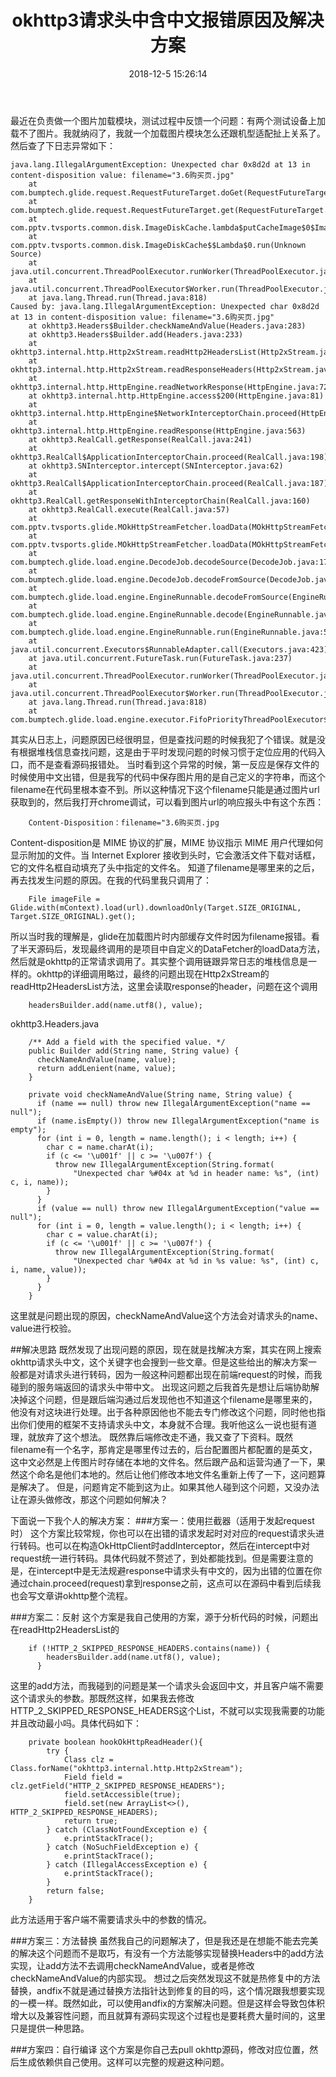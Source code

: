 ﻿---
title: okhttp3请求头中含中文报错原因及解决方案
date: 2018-12-5 15:26:14
categories: Android常见问题
tags: Android, 常见问题
---

最近在负责做一个图片加载模块，测试过程中反馈一个问题：有两个测试设备上加载不了图片。我就纳闷了，我就一个加载图片模块怎么还跟机型适配扯上关系了。然后查了下日志异常如下：
```
java.lang.IllegalArgumentException: Unexpected char 0x8d2d at 13 in content-disposition value: filename="3.6购买页.jpg"
	at com.bumptech.glide.request.RequestFutureTarget.doGet(RequestFutureTarget.java:189)
	at com.bumptech.glide.request.RequestFutureTarget.get(RequestFutureTarget.java:100)
	at com.pptv.tvsports.common.disk.ImageDiskCache.lambda$putCacheImage$0$ImageDiskCache(ImageDiskCache.java:100)
	at com.pptv.tvsports.common.disk.ImageDiskCache$$Lambda$0.run(Unknown Source)
	at java.util.concurrent.ThreadPoolExecutor.runWorker(ThreadPoolExecutor.java:1113)
	at java.util.concurrent.ThreadPoolExecutor$Worker.run(ThreadPoolExecutor.java:588)
	at java.lang.Thread.run(Thread.java:818)
Caused by: java.lang.IllegalArgumentException: Unexpected char 0x8d2d at 13 in content-disposition value: filename="3.6购买页.jpg"
	at okhttp3.Headers$Builder.checkNameAndValue(Headers.java:283)
	at okhttp3.Headers$Builder.add(Headers.java:233)
	at okhttp3.internal.http.Http2xStream.readHttp2HeadersList(Http2xStream.java:263)
	at okhttp3.internal.http.Http2xStream.readResponseHeaders(Http2xStream.java:149)
	at okhttp3.internal.http.HttpEngine.readNetworkResponse(HttpEngine.java:723)
	at okhttp3.internal.http.HttpEngine.access$200(HttpEngine.java:81)
	at okhttp3.internal.http.HttpEngine$NetworkInterceptorChain.proceed(HttpEngine.java:708)
	at okhttp3.internal.http.HttpEngine.readResponse(HttpEngine.java:563)
	at okhttp3.RealCall.getResponse(RealCall.java:241)
	at okhttp3.RealCall$ApplicationInterceptorChain.proceed(RealCall.java:198)
	at okhttp3.SNInterceptor.intercept(SNInterceptor.java:62)
	at okhttp3.RealCall$ApplicationInterceptorChain.proceed(RealCall.java:187)
	at okhttp3.RealCall.getResponseWithInterceptorChain(RealCall.java:160)
	at okhttp3.RealCall.execute(RealCall.java:57)
	at com.pptv.tvsports.glide.MOkHttpStreamFetcher.loadData(MOkHttpStreamFetcher.java:51)
	at com.pptv.tvsports.glide.MOkHttpStreamFetcher.loadData(MOkHttpStreamFetcher.java:22)
	at com.bumptech.glide.load.engine.DecodeJob.decodeSource(DecodeJob.java:170)
	at com.bumptech.glide.load.engine.DecodeJob.decodeFromSource(DecodeJob.java:128)
	at com.bumptech.glide.load.engine.EngineRunnable.decodeFromSource(EngineRunnable.java:127)
	at com.bumptech.glide.load.engine.EngineRunnable.decode(EngineRunnable.java:106)
	at com.bumptech.glide.load.engine.EngineRunnable.run(EngineRunnable.java:58)
	at java.util.concurrent.Executors$RunnableAdapter.call(Executors.java:423)
	at java.util.concurrent.FutureTask.run(FutureTask.java:237)
	at java.util.concurrent.ThreadPoolExecutor.runWorker(ThreadPoolExecutor.java:1113)
	at java.util.concurrent.ThreadPoolExecutor$Worker.run(ThreadPoolExecutor.java:588)
	at java.lang.Thread.run(Thread.java:818)
	at com.bumptech.glide.load.engine.executor.FifoPriorityThreadPoolExecutor$DefaultThreadFactory$1.run(FifoPriorityThreadPoolExecutor.java:118)
```
其实从日志上，问题原因已经很明显，但是查找问题的时候我犯了个错误。就是没有根据堆栈信息查找问题，这是由于平时发现问题的时候习惯于定位应用的代码入口，而不是查看源码报错处。
当时看到这个异常的时候，第一反应是保存文件的时候使用中文出错，但是我写的代码中保存图片用的是自己定义的字符串，而这个filename在代码里根本查不到。所以这种情况下这个filename只能是通过图片url获取到的，然后我打开chrome调试，可以看到图片url的响应报头中有这个东西：
```
	Content-Disposition：filename="3.6购买页.jpg
```
Content-disposition是 MIME 协议的扩展，MIME 协议指示 MIME 用户代理如何显示附加的文件。当 Internet Explorer 接收到头时，它会激活文件下载对话框，它的文件名框自动填充了头中指定的文件名。
知道了filename是哪里来的之后，再去找发生问题的原因。在我的代码里我只调用了：
```
	File imageFile = Glide.with(mContext).load(url).downloadOnly(Target.SIZE_ORIGINAL, 				Target.SIZE_ORIGINAL).get();
```
所以当时我的理解是，glide在加载图片时内部缓存文件时因为filename报错。看了半天源码后，发现最终调用的是项目中自定义的DataFetcher的loadData方法，然后就是okhttp的正常请求调用了。其实整个调用链跟异常日志的堆栈信息是一样的。okhttp的详细调用略过，最终的问题出现在Http2xStream的readHttp2HeadersList方法，这里会读取response的header，问题在这个调用
```
	headersBuilder.add(name.utf8(), value);
```
okhttp3.Headers.java
```
    /** Add a field with the specified value. */
    public Builder add(String name, String value) {
      checkNameAndValue(name, value);
      return addLenient(name, value);
    }
	
	private void checkNameAndValue(String name, String value) {
      if (name == null) throw new IllegalArgumentException("name == null");
      if (name.isEmpty()) throw new IllegalArgumentException("name is empty");
      for (int i = 0, length = name.length(); i < length; i++) {
        char c = name.charAt(i);
        if (c <= '\u001f' || c >= '\u007f') {
          throw new IllegalArgumentException(String.format(
              "Unexpected char %#04x at %d in header name: %s", (int) c, i, name));
        }
      }
      if (value == null) throw new IllegalArgumentException("value == null");
      for (int i = 0, length = value.length(); i < length; i++) {
        char c = value.charAt(i);
        if (c <= '\u001f' || c >= '\u007f') {
          throw new IllegalArgumentException(String.format(
              "Unexpected char %#04x at %d in %s value: %s", (int) c, i, name, value));
        }
      }
    }
```
这里就是问题出现的原因，checkNameAndValue这个方法会对请求头的name、value进行校验。

##解决思路
既然发现了出现问题的原因，现在就是找解决方案，其实在网上搜索okhttp请求头中文，这个关键字也会搜到一些文章。但是这些给出的解决方案一般都是对请求头进行转码，因为一般这种问题都出现在前端request的时候，而我碰到的服务端返回的请求头中带中文。
出现这问题之后我首先是想让后端协助解决掉这个问题，但是跟后端沟通过后发现他也不知道这个filename是哪里来的，他没有对这块进行处理。出于各种原因他也不能去专门修改这个问题，同时他也指出你们使用的框架不支持请求头中文，本身就不合理。我听他这么一说也挺有道理，就放弃了这个想法。
既然靠后端修改走不通，我又查了下资料。既然filename有一个名字，那肯定是哪里传过去的，后台配置图片都配置的是英文，这中文必然是上传图片时存储在本地的文件名。然后跟产品和运营沟通了一下，果然这个命名是他们本地的。然后让他们修改本地文件名重新上传了一下，这问题算是解决了。
但是，问题肯定不能到这为止。如果其他人碰到这个问题，又没办法让在源头做修改，那这个问题如何解决？

下面说一下我个人的解决方案：
###方案一：使用拦截器（适用于发起request时）
这个方案比较常规，你也可以在出错的请求发起时对对应的request请求头进行转码。也可以在构造OkHttpClient时addInterceptor，然后在intercept中对request统一进行转码。具体代码就不赘述了，到处都能找到。但是需要注意的是，在intercept中是无法规避response中请求头有中文的，因为出错的位置在你通过chain.proceed(request)拿到response之前，这点可以在源码中看到后续我也会写文章讲okhttp整个流程。

###方案二：反射
这个方案是我自己使用的方案，源于分析代码的时候，问题出在readHttp2HeadersList的
```
	if (!HTTP_2_SKIPPED_RESPONSE_HEADERS.contains(name)) {
        headersBuilder.add(name.utf8(), value);
      }
```
这里的add方法，而我碰到的问题是某一个请求头会返回中文，并且客户端不需要这个请求头的参数。那既然这样，如果我去修改HTTP_2_SKIPPED_RESPONSE_HEADERS这个List，不就可以实现我需要的功能并且改动最小吗。具体代码如下：
```
	private boolean hookOkHttpReadHeader(){
        try {
            Class clz = Class.forName("okhttp3.internal.http.Http2xStream");
            Field field = clz.getField("HTTP_2_SKIPPED_RESPONSE_HEADERS");
            field.setAccessible(true);
            field.set(new ArrayList<>(), HTTP_2_SKIPPED_RESPONSE_HEADERS);
			return true;
        } catch (ClassNotFoundException e) {
            e.printStackTrace();
        } catch (NoSuchFieldException e) {
            e.printStackTrace();
        } catch (IllegalAccessException e) {
            e.printStackTrace();
        }
        return false;
    }
```
此方法适用于客户端不需要请求头中的参数的情况。

###方案三：方法替换
虽然我自己的问题解决了，但是我还是在想能不能去完美的解决这个问题而不是取巧，有没有一个方法能够实现替换Headers中的add方法实现，让add方法不去调用checkNameAndValue，或者是修改checkNameAndValue的内部实现。
想过之后突然发现这不就是热修复中的方法替换，andfix不就是通过替换方法指针达到修复的目的吗，这个情况跟我想要实现的一模一样。既然如此，可以使用andfix的方案解决问题。但是这样会导致包体积增大以及兼容性问题，而且就算有源码实现这个过程也是要耗费大量时间的，这里只是提供一种思路。

###方案四：自行编译
这个方案是你自己去pull okhttp源码，修改对应位置，然后生成依赖供自己使用。这样可以完整的规避这种问题。
